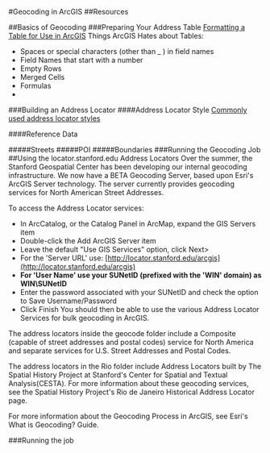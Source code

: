 #Geocoding in ArcGIS
##Resources


##Basics of Geocoding
###Preparing Your Address Table
[Formatting a Table for Use in ArcGIS](http://support.esri.com/EN/knowledgebase/techarticles/detail/30727)
Things ArcGIS Hates about Tables:
* Spaces or special characters (other than _ ) in field names
* Field Names that start with a number
* Empty Rows
* Merged Cells
* Formulas
* 

###Building an Address Locator
####Address Locator Style
[Commonly used address locator styles](https://desktop.arcgis.com/en/desktop/latest/guide-books/geocoding/commonly-used-address-locator-styles.htm)

####Reference Data


#####Streets
#####POI
#####Boundaries
###Running the Geocoding Job
##Using the locator.stanford.edu Address Locators
Over the summer, the Stanford Geospatial Center has been developing our internal geocoding infrastructure. We now have a BETA Geocoding Server, based upon Esri's ArcGIS Server technology. The server currently provides geocoding services for North American Street Addresses.

To access the Address Locator services:

* In ArcCatalog, or the Catalog Panel in ArcMap, expand the GIS Servers item  
* Double-click the Add ArcGIS Server item  
* Leave the default "Use GIS Services" option, click Next>
* For the 'Server URL' use: [http://locator.stanford.edu/arcgis](http://locator.stanford.edu/arcgis)
* **For 'User Name' use your SUNetID (prefixed with the 'WIN\' domain) as WIN\SUNetID**
* Enter the password associated with your SUNetID and check the option to Save Username/Password
* Click Finish
You should then be able to use the various Address Locator Services for bulk geocoding in ArcGIS.

The address locators inside the geocode folder include a Composite (capable of street addresses and postal codes) service for North America and separate services for U.S. Street Addresses and Postal Codes.

The address locators in the Rio folder include Address Locators built by The Spatial History Project at Stanford's Center for Spatial and Textual Analysis(CESTA). For more information about these geocoding services, see the Spatial History Project's Rio de Janeiro Historical Address Locator page.

For more information about the Geocoding Process in ArcGIS, see Esri's What is Geocoding? Guide.

###Running the job
